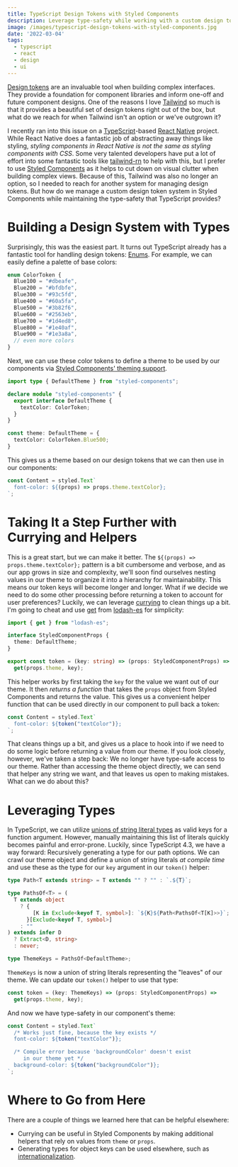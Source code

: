 ```yaml
---
title: TypeScript Design Tokens with Styled Components
description: Leverage type-safety while working with a custom design token system in Styled Components
image: /images/typescript-design-tokens-with-styled-components.jpg
date: '2022-03-04'
tags:
  - typescript
  - react
  - design
  - ui
---
```

[Design tokens](https://specifyapp.com/blog/introduction-to-design-tokens) are an invaluable tool when building complex interfaces. They provide a foundation for component libraries and inform one-off and future component designs. One of the reasons I love [Tailwind](https://tailwindcss.com) so much is that it provides a beautiful set of design tokens right out of the box, but what do we reach for when Tailwind isn't an option or we've outgrown it?

I recently ran into this issue on a [TypeScript](https://www.typescriptlang.org)-based [React Native](https://reactnative.dev) project. While React Native does a fantastic job of abstracting away things like styling, _styling components in React Native is not the same as styling components with CSS_. Some very talented developers have put a lot of effort into some fantastic tools like [tailwind-rn](https://github.com/vadimdemedes/tailwind-rn) to help with this, but I prefer to use [Styled Components](https://styled-components.com) as it helps to cut down on visual clutter when building complex views. Because of this, Tailwind was also no longer an option, so I needed to reach for another system for managing design tokens. But how do we manage a custom design token system in Styled Components while maintaining the type-safety that TypeScript provides?

# Building a Design System with Types

Surprisingly, this was the easiest part. It turns out TypeScript already has a fantastic tool for handling design tokens: [Enums](https://www.typescriptlang.org/docs/handbook/enums.html). For example, we can easily define a palette of base colors:

```ts
enum ColorToken {
  Blue100 = "#dbeafe",
  Blue200 = "#bfdbfe",
  Blue300 = "#93c5fd",
  Blue400 = "#60a5fa",
  Blue500 = "#3b82f6",
  Blue600 = "#2563eb",
  Blue700 = "#1d4ed8",
  Blue800 = "#1e40af",
  Blue900 = "#1e3a8a",
  // even more colors
}
```

Next, we can use these color tokens to define a theme to be used by our components via [Styled Components' theming support](https://styled-components.com/docs/advanced#theming).

```ts
import type { DefaultTheme } from "styled-components";

declare module "styled-components" {
  export interface DefaultTheme {
    textColor: ColorToken;
  }
}

const theme: DefaultTheme = {
  textColor: ColorToken.Blue500;
}
```

This gives us a theme based on our design tokens that we can then use in our components:

```ts
const Content = styled.Text`
  font-color: ${(props) => props.theme.textColor};
`;
```

# Taking It a Step Further with Currying and Helpers

This is a great start, but we can make it better. The `${(props) => props.theme.textColor};` pattern is a bit cumbersome and verbose, and as our app grows in size and complexity, we'll soon find ourselves nesting values in our theme to organize it into a hierarchy for maintainability. This means our token keys will become longer and longer. What if we decide we need to do some other processing before returning a token to account for user preferences? Luckily, we can leverage [currying](https://javascript.info/currying-partials) to clean things up a bit. I'm going to cheat and use [get](https://lodash.com/docs/4.17.15#get) from [lodash-es](https://github.com/lodash/lodash) for simplicity:

```ts
import { get } from "lodash-es";

interface StyledComponentProps {
  theme: DefaultTheme;
}

export const token = (key: string) => (props: StyledComponentProps) =>
  get(props.theme, key);
```

This helper works by first taking the `key` for the value we want out of our theme. It then _returns a function_ that takes the `props` object from Styled Components and returns the value. This gives us a convenient helper function that can be used directly in our component to pull back a token:

```ts
const Content = styled.Text`
  font-color: ${token("textColor")};
`;
```

That cleans things up a bit, and gives us a place to hook into if we need to do some logic before returning a value from our theme. If you look closely, however, we've taken a step back: We no longer have type-safe access to our theme. Rather than accessing the theme object directly, we can send that helper any string we want, and that leaves us open to making mistakes. What can we do about this?

# Leveraging Types

In TypeScript, we can utilize [unions of string literal types](https://www.typescriptlang.org/docs/handbook/2/everyday-types.html#literal-types) as valid keys for a function argument. However, manually maintaining this list of literals quickly becomes painful and error-prone. Luckily, since TypeScript 4.3, we have a way forward: Recursively generating a type for our path options. We can crawl our theme object and define a union of string literals _at compile time_ and use these as the type for our `key` argument in our `token()` helper:

```ts
type Path<T extends string> = T extends "" ? "" : `.${T}`;

type PathsOf<T> = (
  T extends object
    ? {
        [K in Exclude<keyof T, symbol>]: `${K}${Path<PathsOf<T[K]>>}`;
      }[Exclude<keyof T, symbol>]
    : ""
) extends infer D
  ? Extract<D, string>
  : never;

type ThemeKeys = PathsOf<DefaultTheme>;
```

`ThemeKeys` is now a union of string literals representing the "leaves" of our theme. We can update our `token()` helper to use that type:

```ts
const token = (key: ThemeKeys) => (props: StyledComponentProps) =>
  get(props.theme, key);
```

And now we have type-safety in our component's theme:

```ts
const Content = styled.Text`
  /* Works just fine, because the key exists */
  font-color: ${token("textColor")};

  /* Compile error because 'backgroundColor' doesn't exist
     in our theme yet */
  background-color: ${token("backgroundColor")};
`;
```

# Where to Go from Here

There are a couple of things we learned here that can be helpful elsewhere:
- Currying can be useful in Styled Components by making additional helpers that rely on values from `theme` or `props`.
- Generating types for object keys can be used elsewhere, such as [internationalization](https://react.i18next.com/latest/typescript).
